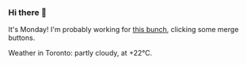 ### Hi there :wave:

It's Monday! I'm probably working for [this bunch](https://github.com/kohofinancial), clicking some merge buttons.

Weather in Toronto: partly cloudy, at +22°C.
